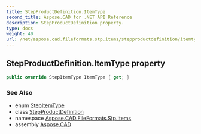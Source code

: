 ```yaml
---
title: StepProductDefinition.ItemType
second_title: Aspose.CAD for .NET API Reference
description: StepProductDefinition property. 
type: docs
weight: 40
url: /net/aspose.cad.fileformats.stp.items/stepproductdefinition/itemtype/
---
```

## StepProductDefinition.ItemType property

```csharp
public override StepItemType ItemType { get; }
```

### See Also

* enum [StepItemType](../../stepitemtype/)
* class [StepProductDefinition](../)
* namespace [Aspose.CAD.FileFormats.Stp.Items](../../stepproductdefinition/)
* assembly [Aspose.CAD](../../../)


